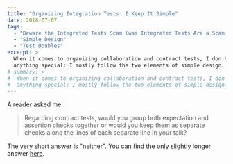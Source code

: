 ```yaml
---
title: "Organizing Integration Tests: I Keep It Simple"
date: 2018-07-07
tags:
  - "Beware the Integrated Tests Scam (was Integrated Tests Are a Scam)"
  - "Simple Design"
  - "Test Doubles"
excerpt: >
  When it comes to organizing collaboration and contract tests, I don't do
  anything special: I mostly follow the two elements of simple design.
# summary: >
#  When it comes to organizing collaboration and contract tests, I don't do
#  anything special: I mostly follow the two elements of simple design.
---
```

A reader asked me:

> Regarding contract tests, would you group both expectation and assertion checks together or would you keep them as separate checks along the lines of each separate line in your talk?

The very short answer is "neither". You can find the only slightly longer answer [here](https://experience.jbrains.ca/lectures/5600334).

